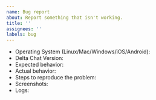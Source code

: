```yaml
---
name: Bug report
about: Report something that isn't working.
title: ''
assignees: ''
labels: bug
---
```


<!--
This is a bug report tracker. For feature requests and support, please go to the forum: https://support.delta.chat
Please fill out as much of this form as you can (leaving out stuff that is not applicable is ok).
-->

- Operating System (Linux/Mac/Windows/iOS/Android):
- Delta Chat Version:
- Expected behavior:
- Actual behavior:
- Steps to reproduce the problem:
- Screenshots:
- Logs:
